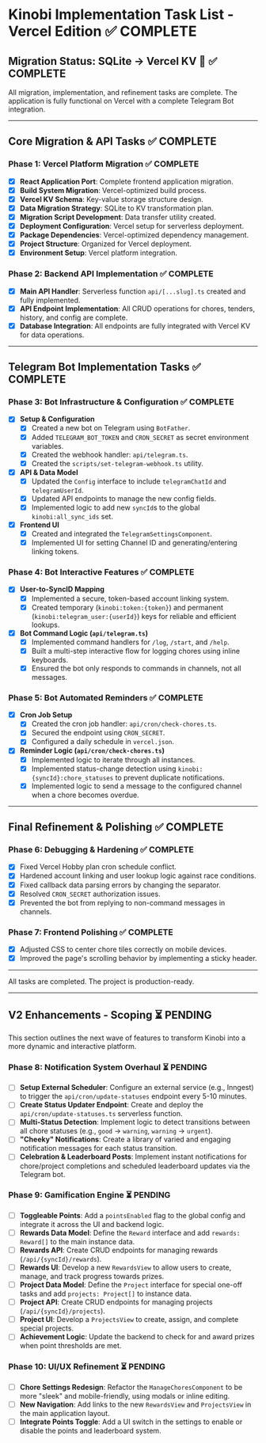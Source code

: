 # Kinobi Implementation Task List - Vercel Edition ✅ COMPLETE

## Migration Status: SQLite → Vercel KV 🚀 ✅ COMPLETE
All migration, implementation, and refinement tasks are complete. The application is fully functional on Vercel with a complete Telegram Bot integration.

---

## Core Migration & API Tasks ✅ COMPLETE

### Phase 1: Vercel Platform Migration ✅ COMPLETE
- [x] **React Application Port**: Complete frontend application migration.
- [x] **Build System Migration**: Vercel-optimized build process.
- [x] **Vercel KV Schema**: Key-value storage structure design.
- [x] **Data Migration Strategy**: SQLite to KV transformation plan.
- [x] **Migration Script Development**: Data transfer utility created.
- [x] **Deployment Configuration**: Vercel setup for serverless deployment.
- [x] **Package Dependencies**: Vercel-optimized dependency management.
- [x] **Project Structure**: Organized for Vercel deployment.
- [x] **Environment Setup**: Vercel platform integration.

### Phase 2: Backend API Implementation ✅ COMPLETE
- [x] **Main API Handler**: Serverless function `api/[...slug].ts` created and fully implemented.
- [x] **API Endpoint Implementation**: All CRUD operations for chores, tenders, history, and config are complete.
- [x] **Database Integration**: All endpoints are fully integrated with Vercel KV for data operations.

---

## Telegram Bot Implementation Tasks ✅ COMPLETE

### Phase 3: Bot Infrastructure & Configuration ✅ COMPLETE
- [x] **Setup & Configuration**
    - [x] Created a new bot on Telegram using `BotFather`.
    - [x] Added `TELEGRAM_BOT_TOKEN` and `CRON_SECRET` as secret environment variables.
    - [x] Created the webhook handler: `api/telegram.ts`.
    - [x] Created the `scripts/set-telegram-webhook.ts` utility.
- [x] **API & Data Model**
    - [x] Updated the `Config` interface to include `telegramChatId` and `telegramUserId`.
    - [x] Updated API endpoints to manage the new config fields.
    - [x] Implemented logic to add new `syncId`s to the global `kinobi:all_sync_ids` set.
- [x] **Frontend UI**
    - [x] Created and integrated the `TelegramSettingsComponent`.
    - [x] Implemented UI for setting Channel ID and generating/entering linking tokens.

### Phase 4: Bot Interactive Features ✅ COMPLETE
- [x] **User-to-SyncID Mapping**
    - [x] Implemented a secure, token-based account linking system.
    - [x] Created temporary (`kinobi:token:{token}`) and permanent (`kinobi:telegram_user:{userId}`) keys for reliable and efficient lookups.
- [x] **Bot Command Logic (`api/telegram.ts`)**
    - [x] Implemented command handlers for `/log`, `/start`, and `/help`.
    - [x] Built a multi-step interactive flow for logging chores using inline keyboards.
    - [x] Ensured the bot only responds to commands in channels, not all messages.

### Phase 5: Bot Automated Reminders ✅ COMPLETE
- [x] **Cron Job Setup**
    - [x] Created the cron job handler: `api/cron/check-chores.ts`.
    - [x] Secured the endpoint using `CRON_SECRET`.
    - [x] Configured a daily schedule in `vercel.json`.
- [x] **Reminder Logic (`api/cron/check-chores.ts`)**
    - [x] Implemented logic to iterate through all instances.
    - [x] Implemented status-change detection using `kinobi:{syncId}:chore_statuses` to prevent duplicate notifications.
    - [x] Implemented logic to send a message to the configured channel when a chore becomes overdue.

---

## Final Refinement & Polishing ✅ COMPLETE

### Phase 6: Debugging & Hardening ✅ COMPLETE
- [x] Fixed Vercel Hobby plan cron schedule conflict.
- [x] Hardened account linking and user lookup logic against race conditions.
- [x] Fixed callback data parsing errors by changing the separator.
- [x] Resolved `CRON_SECRET` authorization issues.
- [x] Prevented the bot from replying to non-command messages in channels.

### Phase 7: Frontend Polishing ✅ COMPLETE
- [x] Adjusted CSS to center chore tiles correctly on mobile devices.
- [x] Improved the page's scrolling behavior by implementing a sticky header.

---
All tasks are completed. The project is production-ready.

---

## V2 Enhancements - Scoping ⏳ PENDING

This section outlines the next wave of features to transform Kinobi into a more dynamic and interactive platform.

### Phase 8: Notification System Overhaul ⏳ PENDING
- [ ] **Setup External Scheduler**: Configure an external service (e.g., Inngest) to trigger the `api/cron/update-statuses` endpoint every 5-10 minutes.
- [ ] **Create Status Updater Endpoint**: Create and deploy the `api/cron/update-statuses.ts` serverless function.
- [ ] **Multi-Status Detection**: Implement logic to detect transitions between all chore statuses (e.g., `good` -> `warning`, `warning` -> `urgent`).
- [ ] **"Cheeky" Notifications**: Create a library of varied and engaging notification messages for each status transition.
- [ ] **Celebration & Leaderboard Posts**: Implement instant notifications for chore/project completions and scheduled leaderboard updates via the Telegram bot.

### Phase 9: Gamification Engine ⏳ PENDING
- [ ] **Toggleable Points**: Add a `pointsEnabled` flag to the global config and integrate it across the UI and backend logic.
- [ ] **Rewards Data Model**: Define the `Reward` interface and add `rewards: Reward[]` to the main instance data.
- [ ] **Rewards API**: Create CRUD endpoints for managing rewards (`/api/{syncId}/rewards`).
- [ ] **Rewards UI**: Develop a new `RewardsView` to allow users to create, manage, and track progress towards prizes.
- [ ] **Project Data Model**: Define the `Project` interface for special one-off tasks and add `projects: Project[]` to instance data.
- [ ] **Project API**: Create CRUD endpoints for managing projects (`/api/{syncId}/projects`).
- [ ] **Project UI**: Develop a `ProjectsView` to create, assign, and complete special projects.
- [ ] **Achievement Logic**: Update the backend to check for and award prizes when point thresholds are met.

### Phase 10: UI/UX Refinement ⏳ PENDING
- [ ] **Chore Settings Redesign**: Refactor the `ManageChoresComponent` to be more "sleek" and mobile-friendly, using modals or inline editing.
- [ ] **New Navigation**: Add links to the new `RewardsView` and `ProjectsView` in the main application layout.
- [ ] **Integrate Points Toggle**: Add a UI switch in the settings to enable or disable the points and leaderboard system.